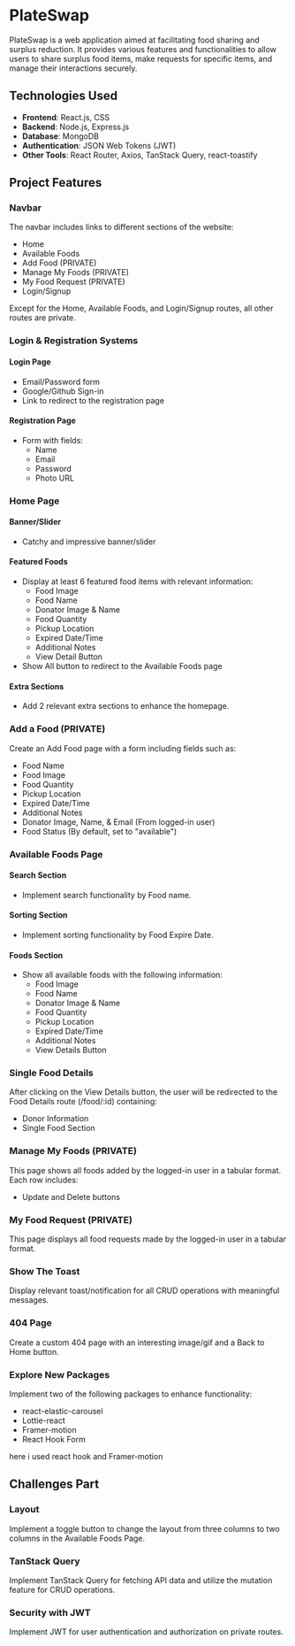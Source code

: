 # PlateSwap

PlateSwap is a web application aimed at facilitating food sharing and surplus reduction. It provides various features and functionalities to allow users to share surplus food items, make requests for specific items, and manage their interactions securely.

## Technologies Used

- **Frontend**: React.js, CSS
- **Backend**: Node.js, Express.js
- **Database**: MongoDB
- **Authentication**: JSON Web Tokens (JWT)
- **Other Tools**: React Router, Axios, TanStack Query, react-toastify

## Project Features

### Navbar

The navbar includes links to different sections of the website:
- Home
- Available Foods
- Add Food (PRIVATE)
- Manage My Foods (PRIVATE)
- My Food Request (PRIVATE)
- Login/Signup

Except for the Home, Available Foods, and Login/Signup routes, all other routes are private.

### Login & Registration Systems

#### Login Page
- Email/Password form
- Google/Github Sign-in
- Link to redirect to the registration page

#### Registration Page
- Form with fields:
  - Name
  - Email
  - Password
  - Photo URL

### Home Page

#### Banner/Slider
- Catchy and impressive banner/slider

#### Featured Foods
- Display at least 6 featured food items with relevant information:
  - Food Image
  - Food Name
  - Donator Image & Name
  - Food Quantity
  - Pickup Location
  - Expired Date/Time
  - Additional Notes
  - View Detail Button
- Show All button to redirect to the Available Foods page

#### Extra Sections
- Add 2 relevant extra sections to enhance the homepage.

### Add a Food (PRIVATE)

Create an Add Food page with a form including fields such as:
- Food Name
- Food Image
- Food Quantity
- Pickup Location
- Expired Date/Time
- Additional Notes
- Donator Image, Name, & Email (From logged-in user)
- Food Status (By default, set to "available")

### Available Foods Page

#### Search Section
- Implement search functionality by Food name.

#### Sorting Section
- Implement sorting functionality by Food Expire Date.

#### Foods Section
- Show all available foods with the following information:
  - Food Image
  - Food Name
  - Donator Image & Name
  - Food Quantity
  - Pickup Location
  - Expired Date/Time
  - Additional Notes
  - View Details Button

### Single Food Details

After clicking on the View Details button, the user will be redirected to the Food Details route (/food/:id) containing:
- Donor Information
- Single Food Section

### Manage My Foods (PRIVATE)

This page shows all foods added by the logged-in user in a tabular format. Each row includes:
- Update and Delete buttons

### My Food Request (PRIVATE)

This page displays all food requests made by the logged-in user in a tabular format.

### Show The Toast

Display relevant toast/notification for all CRUD operations with meaningful messages.

### 404 Page

Create a custom 404 page with an interesting image/gif and a Back to Home button.

### Explore New Packages

Implement two of the following packages to enhance functionality:
- react-elastic-carousel
- Lottie-react
- Framer-motion
- React Hook Form

here i used react hook and Framer-motion
## Challenges Part

### Layout
Implement a toggle button to change the layout from three columns to two columns in the Available Foods Page.

### TanStack Query
Implement TanStack Query for fetching API data and utilize the mutation feature for CRUD operations.

### Security with JWT
Implement JWT for user authentication and authorization on private routes.


